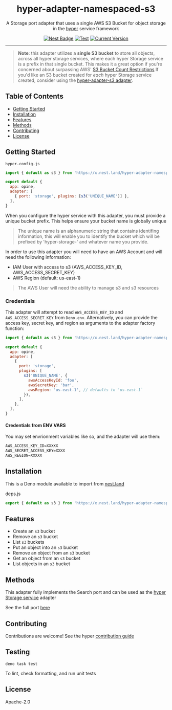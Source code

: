<h1 align="center">hyper-adapter-namespaced-s3</h1>
<p align="center">A Storage port adapter that uses a single AWS S3 Bucket for object storage in the <a href="https://hyper.io/">hyper</a>  service framework</p>
</p>
<p align="center">
  <a href="https://nest.land/package/hyper-adapter-namespaced-s3"><img src="https://nest.land/badge.svg" alt="Nest Badge" /></a>
  <a href="https://github.com/hyper63/hyper-adapter-namespaced-s3/actions/workflows/test-and-publish.yml"><img src="https://github.com/hyper63/hyper-adapter-namespaced-s3/actions/workflows/test-and-publish.yml/badge.svg" alt="Test" /></a>
  <a href="https://github.com/hyper63/hyper-adapter-namespaced-s3/tags/"><img src="https://img.shields.io/github/tag/hyper63/hyper-adapter-namespaced-s3" alt="Current Version" /></a>
</p>

---

> **Note**: this adapter utilizes a **single S3 bucket** to store all objects, across all hyper
> storage services, where each hyper Storage service is a prefix in that single bucket. This makes
> it a great option if you're concerned about surpassing AWS'
> [S3 Bucket Count Restrictions](https://docs.aws.amazon.com/AmazonS3/latest/userguide/BucketRestrictions.html)
> If you'd like an S3 bucket created for _each_ hyper Storage service created, consider using the
> [hyper-adapter-s3 adapter](https://github.com/hyper63/hyper-adapter-s3).

## Table of Contents

- [Getting Started](#getting-started)
- [Installation](#installation)
- [Features](#features)
- [Methods](#methods)
- [Contributing](#contributing)
- [License](#license)

## Getting Started

`hyper.config.js`

```js
import { default as s3 } from 'https://x.nest.land/hyper-adapter-namespaced-s3@2.2.1/mod.js'

export default {
  app: opine,
  adapter: [
    { port: 'storage', plugins: [s3('UNIQUE_NAME')] },
  ],
}
```

When you configure the hyper service with this adapter, you must provide a unique bucket prefix.
This helps ensure your bucket name is globally unique

> The unique name is an alphanumeric string that contains identifing information, this will enable
> you to identify the bucket which will be prefixed by 'hyper-storage-' and whatever name you
> provide.

In order to use this adapter you will need to have an AWS Account and will need the following
information:

- IAM User with access to s3 (AWS_ACCESS_KEY_ID, AWS_ACCESS_SECRET_KEY)
- AWS Region (default: us-east-1)

> The AWS User will need the ability to manage s3 and s3 resources

### Credentials

This adapter will attempt to read `AWS_ACCESS_KEY_ID` and `AWS_ACCESS_SECRET_KEY` from `Deno.env`.
Alternatively, you can provide the access key, secret key, and region as arguments to the adapter
factory function:

```js
import { default as s3 } from 'https://x.nest.land/hyper-adapter-namespaced-s3@2.2.1/mod.js'

export default {
  app: opine,
  adapter: [
    {
      port: 'storage',
      plugins: [
        s3('UNIQUE_NAME', {
          awsAccessKeyId: 'foo',
          awsSecretKey: 'bar',
          awsRegion: 'us-east-1', // defaults to 'us-east-1`
        }),
      ],
    },
  ],
}
```

#### Credentials from ENV VARS

You may set envrionment variables like so, and the adapter will use them:

```txt
AWS_ACCESS_KEY_ID=XXXXX
AWS_SECRET_ACCESS_KEY=XXXX
AWS_REGION=XXXXX
```

## Installation

This is a Deno module available to import from
[nest.land](https://nest.land/package/hyper-adapter-namespaced-s3)

deps.js

```js
export { default as s3 } from 'https://x.nest.land/hyper-adapter-namespaced-s3@2.2.1/mod.js'
```

## Features

- Create an `s3` bucket
- Remove an `s3` bucket
- List `s3` buckets
- Put an object into an `s3` bucket
- Remove an object from an `s3` bucket
- Get an object from an `s3` bucket
- List objects in an `s3` bucket

## Methods

This adapter fully implements the Search port and can be used as the
[hyper Storage service](https://docs.hyper.io/storage-api) adapter

See the full port [here](https://nest.land/package/hyper-port-storage)

## Contributing

Contributions are welcome! See the hyper
[contribution guide](https://docs.hyper.io/contributing-to-hyper)

## Testing

```
deno task test
```

To lint, check formatting, and run unit tests

## License

Apache-2.0
